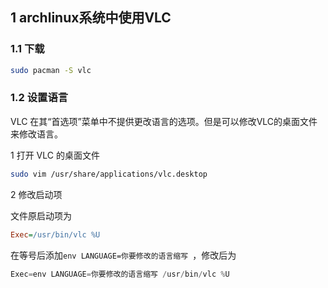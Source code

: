 ## 1  archlinux系统中使用VLC

### 1.1  下载

```bash
sudo pacman -S vlc
```

### 1.2  设置语言

VLC 在其“首选项”菜单中不提供更改语言的选项。但是可以修改VLC的桌面文件来修改语言。

1 打开 VLC 的桌面文件

```bash
sudo vim /usr/share/applications/vlc.desktop
```

2 修改启动项

文件原启动项为

```ini
Exec=/usr/bin/vlc %U
```

在等号后添加`env LANGUAGE=你要修改的语言缩写 `，修改后为

```cpp
Exec=env LANGUAGE=你要修改的语言缩写 /usr/bin/vlc %U
```
